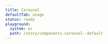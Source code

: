 ```yaml
---
title: Carousel
defaultTab: usage
status: ready
playground:
  system: ec
  path: /story/components-carousel--default
---
```

